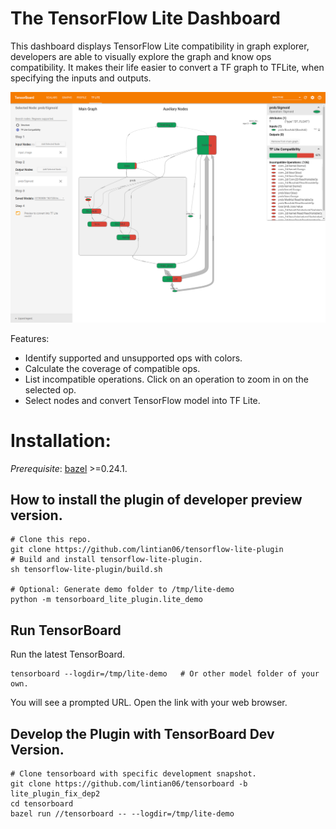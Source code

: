 # The TensorFlow Lite Dashboard

This dashboard displays TensorFlow Lite compatibility in graph explorer,
developers are able to visually explore the graph and know ops compatibility.
It makes their life easier to convert a TF graph to TFLite, when specifying the
inputs and outputs.

![The TensorFlow Lite Dashboard](tensorboard_lite_plugin/images/lite_intro.png)

Features:
  * Identify supported and unsupported ops with colors.
  * Calculate the coverage of compatible ops.
  * List incompatible operations. Click on an operation to zoom in on the selected
    op.
  * Select nodes and convert TensorFlow model into TF Lite.


# Installation:
*Prerequisite*: [bazel](https://docs.bazel.build/versions/master/install-ubuntu.html) >=0.24.1.

## How to install the plugin of developer preview version.
```
# Clone this repo.
git clone https://github.com/lintian06/tensorflow-lite-plugin
# Build and install tensorflow-lite-plugin.
sh tensorflow-lite-plugin/build.sh

# Optional: Generate demo folder to /tmp/lite-demo
python -m tensorboard_lite_plugin.lite_demo
```

## Run TensorBoard
Run the latest TensorBoard.
```
tensorboard --logdir=/tmp/lite-demo   # Or other model folder of your own.
```
You will see a prompted URL. Open the link with your web browser.

## Develop the Plugin with TensorBoard Dev Version.

```
# Clone tensorboard with specific development snapshot.
git clone https://github.com/lintian06/tensorboard -b lite_plugin_fix_dep2
cd tensorboard
bazel run //tensorboard -- --logdir=/tmp/lite-demo
```
